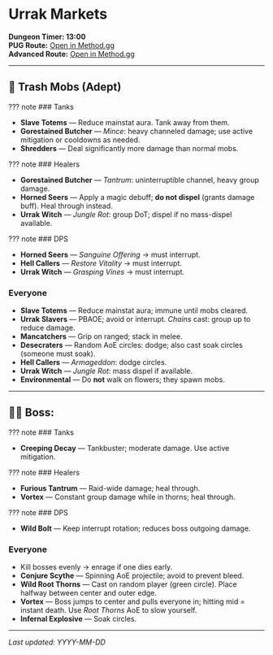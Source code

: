 # Urrak Markets

**Dungeon Timer: 13:00**  
**PUG Route:** [Open in Method.gg](https://www.method.gg/fellowship/route-planner/urrak-markets#eJx9VMtugzAQ/BefqYQJ71tCpeZCW5XmUKHIsghVaBBUtkkPVf+9BEKpozHX2dfseNbf5JPEeU52KXvqlOiaphQsYc6dTaxbcDWAmeKqKtJSHteFagWzp9SdEPyU1fw8JLsD/PjMtrx+T3lTcFUcx97UGPINzS6T91aOa/64PrSilIpXTXnYdFOYrtAqkTYn5eJUKnnJRskeAv0FSrZ5d8NcG42AZNzr3B7etqJfNStHksGUrcMRahLC9w2XZI4C41JRCEf7LoY9aCNn3kszIhTBgfwd+NSOC1EPy7VaNNPMRq/yZvLYhOGyRyMoycjl/oUlXa0qqVL+0YqES6W748ZKoQGPsMAUykOh56kP0QCiIUSNh2daZ8mTnvkjgXcM/eFBAYZzusql/0UOlCZYNg6FD+xrO88TIKNguvwkZZtWytevqpHsTUg+9Kd9hRZZV80U2e8tciAx+S9tn34mMf35BSPH8oQ=)  
**Advanced Route:** [Open in Method.gg](www.method.gg/fellowship/route-planner/urrak-markets#eJx9VNFugjAU/Zc+a0JbCsrbxpL5wraM+EQIabATp4GlFF+W/fsAFURPfT3ntj339J77S35IkCRkHWVrreU+knqvTJ2FGZ07ZNbh743RTVkq3YICgR4CGQJ5D8ZGml0eqbp4yk2lM+dS2iuID/LYF7voBqiqq0xnyd1rUC1fwCsciHKIQmWugM1R3Bz1LfjCgi/hm9gOdvbj5TOLZJlLkxc94Z/K72CGYX6BWxXNtjBKH3elGm1BjGNlBHzEw5I8Nn5p70Eot+r6+6fuWExb4rtP6t8+spU8fE0oamU8cRaESGE/BkMEp0rAqRLDnLxWWtVGtm5unpupYBvLBnpV6ZaJ1c37UxjGxYdifRcOu4f/gbkWXMxhcCmOPtRHocVjvCYojP4YrdsNSC0Ex7IZTCODm5BBWxlsnA3RCZuD2dUmkt+VDmVtHmxauM94pzBNZ2RDAnLdVFt6JAH9+wd8ZvM/)

---

## 🧹 Trash Mobs (Adept)

??? note ### Tanks
- **Slave Totems** — Reduce mainstat aura. Tank away from them.  
- **Gorestained Butcher** — *Mince*: heavy channeled damage; use active mitigation or cooldowns as needed.  
- **Shredders** — Deal significantly more damage than normal mobs.

??? note ### Healers
- **Gorestained Butcher** — *Tantrum*: uninterruptible channel, heavy group damage.  
- **Horned Seers** — Apply a magic debuff; **do not dispel** (grants damage buff). Heal through instead.  
- **Urrak Witch** — *Jungle Rot*: group DoT; dispel if no mass-dispel available.

??? note ### DPS
- **Horned Seers** — *Sanguine Offering* → must interrupt.  
- **Hell Callers** — *Restore Vitality* → must interrupt.  
- **Urrak Witch** — *Grasping Vines* → must interrupt.

### Everyone
- **Slave Totems** — Reduce mainstat aura; immune until mobs cleared.  
- **Urrak Slavers** — PBAOE; avoid or interrupt. *Chains* cast: group up to reduce damage.  
- **Mancatchers** — Grip on ranged; stack in melee.  
- **Desecraters** — Random AoE circles: dodge; also cast soak circles (someone must soak).  
- **Hell Callers** — *Armageddon*: dodge circles.  
- **Urrak Witch** — *Jungle Rot*: mass dispel if available.  
- **Environmental** — Do **not** walk on flowers; they spawn mobs.

---

## 🧑‍💼 Boss: <Boss Name>

??? note ### Tanks
- **Creeping Decay** — Tankbuster; moderate damage. Use active mitigation.

??? note ### Healers
- **Furious Tantrum** — Raid-wide damage; heal through.  
- **Vortex** — Constant group damage while in thorns; heal through.

??? note ### DPS
- **Wild Bolt** — Keep interrupt rotation; reduces boss outgoing damage.

### Everyone
- Kill bosses evenly → enrage if one dies early.  
- **Conjure Scythe** — Spinning AoE projectile; avoid to prevent bleed.  
- **Wild Root Thorns** — Cast on random player (green circle). Place halfway between center and outer edge.  
- **Vortex** — Boss jumps to center and pulls everyone in; hitting mid = instant death. Use *Root Thorns* AoE to slow yourself.  
- **Infernal Explosive** — Soak circles.

---

*Last updated: YYYY-MM-DD*
